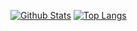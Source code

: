 [![Github Stats](https://github-readme-stats.vercel.app/api?username=itzthemeow&show_icons=true&theme=slateorange&count_private=true&include_all_commits=true)](https://github.com/)
[![Top Langs](https://github-readme-stats.vercel.app/api/top-langs/?username=itzthemeow&-layout=compact&theme=slateorange)](https://github.com/)
